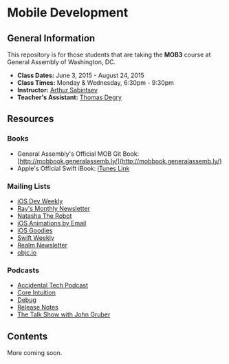 # Mobile Development
## General Information
This repository is for those students that are taking the **MOB3** course at General Assembly of Washington, DC.

- **Class Dates:** June 3, 2015 - August 24, 2015
- **Class Times:** Monday & Wednesday, 6:30pm - 9:30pm
- **Instructor:** [Arthur Sabintsev](http://twitter/ArtSabintdev)
- **Teacher's Assistant:** [Thomas Degry](https://twitter.com/thomasdegry)

## Resources

### Books
- General Assembly's Official MOB Git Book: [http://mobbook.generalassemb.ly/](http://mobbook.generalassemb.ly/)
- Apple's Official Swift iBook: [iTunes Link](https://itunes.apple.com/us/book-series/swift-programming-series/id888896989?mt=11)

### Mailing Lists
- [iOS Dev Weekly](iosdevweekly.com)
- [Ray's Monthly Newsletter](http://www.raywenderlich.com/newsletter)
- [Natasha The Robot](http://natashatherobot.com/)
- [iOS Animations by Email](http://www.ios-animations-by-emails.com/)
- [iOS Goodies](http://ios-goodies.com/)
- [Swift Weekly](http://swiftweekly.com/)
- [Realm Newsletter](http://realm.us5.list-manage.com/subscribe?u=2aab5198c2f56be1004466570&id=0acdd1c8d5)
- [objc.io](http://www.objc.io)

### Podcasts
- [Accidental Tech Podcast](http://www.atp.fm)
- [Core Intuition](http://www.coreint.org)
- [Debug](http://www.imore.com/debug)
- [Release Notes](http://releasenotes.tv/)
- [The Talk Show with John Gruber](http://daringfireball.net/thetalkshow/)

## Contents
More coming soon.